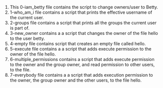 1. This 0-iam_betty file contains the script to change owners/user to Betty.
2. 1-who_am_i file contains a script that prints the effective username of the current user.
3. 2-groups file contains a script that prints all the groups the current user is part of.
4. 3-new_owner contains a a script that changes the owner of the file hello to the user betty.
5. 4-empty file contains script that creates an empty file called hello.
6. 5-execute file contains a a script that adds execute permission to the owner of the file hello.
7. 6-multiple_permissions contains a script that adds execute permission to the owner and the group owner, and read permission to other users, to the file.
8. 7-everybody file contains a a script that adds execution permission to the owner, the group owner and the other users, to the file hello.

